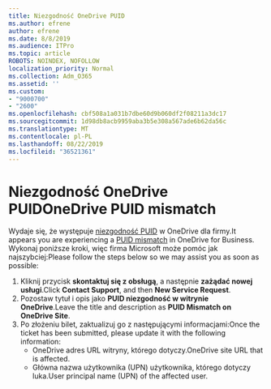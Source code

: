 ```yaml
---
title: Niezgodność OneDrive PUID
ms.author: efrene
author: efrene
ms.date: 8/8/2019
ms.audience: ITPro
ms.topic: article
ROBOTS: NOINDEX, NOFOLLOW
localization_priority: Normal
ms.collection: Adm_O365
ms.assetid: ''
ms.custom:
- "9000700"
- "2600"
ms.openlocfilehash: cbf508a1a031b7dbe60d9b060df2f08211a3dc17
ms.sourcegitcommit: 1d98db8acb9959aba3b5e308a567ade6b62da56c
ms.translationtype: MT
ms.contentlocale: pl-PL
ms.lasthandoff: 08/22/2019
ms.locfileid: "36521361"
---
```

# <a name="onedrive-puid-mismatch"></a><span data-ttu-id="6d825-102">Niezgodność OneDrive PUID</span><span class="sxs-lookup"><span data-stu-id="6d825-102">OneDrive PUID mismatch</span></span>
<span data-ttu-id="6d825-103">Wydaje się, że występuje [niezgodność PUID](https://docs.microsoft.com/sharepoint/support/administration/access-denied-or-need-permission-error-sharepoint-online-or-onedrive-for-business#when-accessing-a-onedrive-site) w OneDrive dla firmy.</span><span class="sxs-lookup"><span data-stu-id="6d825-103">It appears you are experiencing a [PUID mismatch](https://docs.microsoft.com/sharepoint/support/administration/access-denied-or-need-permission-error-sharepoint-online-or-onedrive-for-business#when-accessing-a-onedrive-site) in OneDrive for Business.</span></span> <span data-ttu-id="6d825-104">Wykonaj poniższe kroki, więc firma Microsoft może pomóc jak najszybciej:</span><span class="sxs-lookup"><span data-stu-id="6d825-104">Please follow the steps below so we may assist you as soon as possible:</span></span>

1. <span data-ttu-id="6d825-105">Kliknij przycisk **skontaktuj się z obsługą**, a następnie **zażądać nowej usługi**.</span><span class="sxs-lookup"><span data-stu-id="6d825-105">Click **Contact Support**, and then **New Service Request**.</span></span>
2. <span data-ttu-id="6d825-106">Pozostaw tytuł i opis jako **PUID niezgodność w witrynie OneDrive**.</span><span class="sxs-lookup"><span data-stu-id="6d825-106">Leave the title and description as **PUID Mismatch on OneDrive Site**.</span></span>
3. <span data-ttu-id="6d825-107">Po złożeniu bilet, zaktualizuj go z następującymi informacjami:</span><span class="sxs-lookup"><span data-stu-id="6d825-107">Once the ticket has been submitted, please update it with the following information:</span></span>
    - <span data-ttu-id="6d825-108">OneDrive adres URL witryny, którego dotyczy.</span><span class="sxs-lookup"><span data-stu-id="6d825-108">OneDrive site URL that is affected.</span></span>
    - <span data-ttu-id="6d825-109">Główna nazwa użytkownika (UPN) użytkownika, którego dotyczy luka.</span><span class="sxs-lookup"><span data-stu-id="6d825-109">User principal name (UPN) of the affected user.</span></span>



